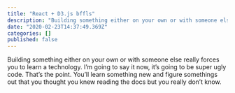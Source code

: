 ```yaml
---
title: "React + D3.js bffls"
description: "Building something either on your own or with someone else really forces you to learn a technology. I’m going to say it now, it’s going to…"
date: "2020-02-23T14:37:49.369Z"
categories: []
published: false
---
```


Building something either on your own or with someone else really forces you to learn a technology. I’m going to say it now, it’s going to be super ugly code. That’s the point. You’ll learn something new and figure somethings out that you thought you knew reading the docs but you really don’t know.
